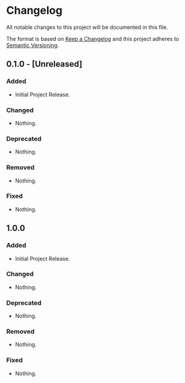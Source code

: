 # Changelog

All notable changes to this project will be documented in this file.

The format is based on [Keep a Changelog](https://keepachangelog.com/en/1.1.0/)
and this project adheres to [Semantic Versioning](https://semver.org/spec/v2.0.0.html).

## 0.1.0 - [Unreleased]

### Added

- Initial Project Release.

### Changed

- Nothing.

### Deprecated

- Nothing.

### Removed

- Nothing.

### Fixed

- Nothing.

## 1.0.0

### Added

- Initial Project Release.

### Changed

- Nothing.

### Deprecated

- Nothing.

### Removed

- Nothing.

### Fixed

- Nothing.
